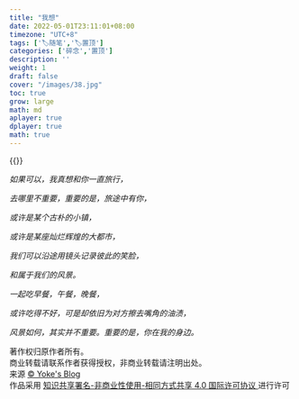 ```yaml
---
title: "我想"
date: 2022-05-01T23:11:01+08:00
timezone: "UTC+8"
tags: ['🏷️随笔','🏷️置顶']
categories: ['碎念','置顶']
description: ''
weight: 1
draft: false
cover: "/images/38.jpg"
toc: true
grow: large
math: md
aplayer: true
dplayer: true
math: true
---
```

{{<aplayer url="https://www.onlo.me/d/bolg/music/%E6%80%9C%E6%A2%A6Snow_X%20-%20%E6%89%80%E5%BF%B5%E7%9A%86%E6%98%9F%E6%B2%B3%20(%E7%BA%AF%E9%9F%B3%E4%B9%90).flac"
        name="所念皆星河"
        artist="怜梦Snow_X -"
        cover="https://www.onlo.me/d/bolg/img/36.jpg"
        lrc=" "
        lrcType="3">}}

*如果可以，我真想和你一直旅行，*

*去哪里不重要，重要的是，旅途中有你，*

*或许是某个古朴的小镇，*

*或许是某座灿烂辉煌的大都市，*

*我们可以沿途用镜头记录彼此的笑脸，*

*和属于我们的风景。*

*一起吃早餐，午餐，晚餐，*

*或许吃得不好，可是却依旧为对方擦去嘴角的油渍，*

*风景如何，其实并不重要。重要的是，你在我的身边。*


<div>
<div> 著作权归原作者所有。</div>
<div> 商业转载请联系作者获得授权，非商业转载请注明出处。</div>    
<div>来源 <a target="_blank" href="www.yoke.ink"> © Yoke's Blog </a></div>  
 <div class="copyright-text">作品采用 <a class="text-decoration-none" target="_blank" href="https://creativecommons.org/licenses/by/4.0/deed.zh">
 知识共享署名-非商业性使用-相同方式共享 4.0 国际许可协议 </a>进行许可 </div></div>